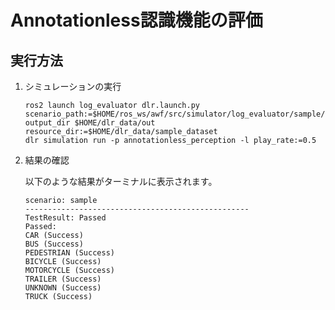 # Annotationless認識機能の評価

## 実行方法

1. シミュレーションの実行

   ```shell
   ros2 launch log_evaluator dlr.launch.py scenario_path:=$HOME/ros_ws/awf/src/simulator/log_evaluator/sample/annotationless_perception/scenario.yaml output_dir $HOME/dlr_data/out resource_dir:=$HOME/dlr_data/sample_dataset
   dlr simulation run -p annotationless_perception -l play_rate:=0.5
   ```

2. 結果の確認

   以下のような結果がターミナルに表示されます。

   ```shell
   scenario: sample
   --------------------------------------------------
   TestResult: Passed
   Passed:
   CAR (Success)
   BUS (Success)
   PEDESTRIAN (Success)
   BICYCLE (Success)
   MOTORCYCLE (Success)
   TRAILER (Success)
   UNKNOWN (Success)
   TRUCK (Success)
   ```
